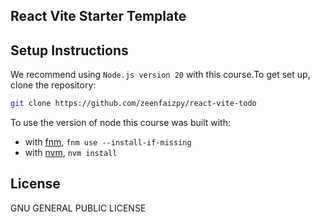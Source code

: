 ## React Vite Starter Template

## Setup Instructions

We recommend using `Node.js version 20` with this course.To get set up, clone the repository:

```bash
git clone https://github.com/zeenfaizpy/react-vite-todo
```

To use the version of node this course was built with:

- with [fnm](https://github.com/Schniz/fnm), `fnm use --install-if-missing`
- with [nvm](https://github.com/nvm-sh/nvm), `nvm install`


## License

GNU GENERAL PUBLIC LICENSE
